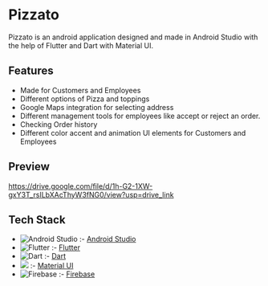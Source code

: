 # Pizzato

Pizzato is an android application designed and made in Android Studio with the help of Flutter and Dart with Material UI.

## Features
  - Made for Customers and Employees
  - Different options of Pizza and toppings
  - Google Maps integration for selecting address
  - Different management tools for employees like accept or reject an order.
  - Checking Order history
  - Different color accent and animation UI elements for Customers and Employees

## Preview

https://drive.google.com/file/d/1h-G2-1XW-gxY3T_rsILbXAcThyW3fNG0/view?usp=drive_link

## Tech Stack

- ![Android Studio](https://img.shields.io/badge/Android%20Studio-3DDC84.svg?style=for-the-badge&logo=android-studio&logoColor=white) :- <a href="https://developer.android.com/studio" >Android Studio</a>
- ![Flutter](https://img.shields.io/badge/Flutter-%2302569B.svg?style=for-the-badge&logo=Flutter&logoColor=white) :- <a href="https://flutter.dev/" >Flutter</a>
- ![Dart](https://img.shields.io/badge/dart-%230175C2.svg?style=for-the-badge&logo=dart&logoColor=white) :- <a href="https://dart.dev/" >Dart</a>
- <img src="https://img.shields.io/badge/Material--UI-0081CB?style=for-the-badge&logo=material-ui&logoColor=white" /> :- <a href="https://m3.material.io/get-started" >Material UI</a>
- ![Firebase](https://img.shields.io/badge/Firebase-039BE5?style=for-the-badge&logo=Firebase&logoColor=white) :- <a href="https://firebase.google.com/" >Firebase</a>
